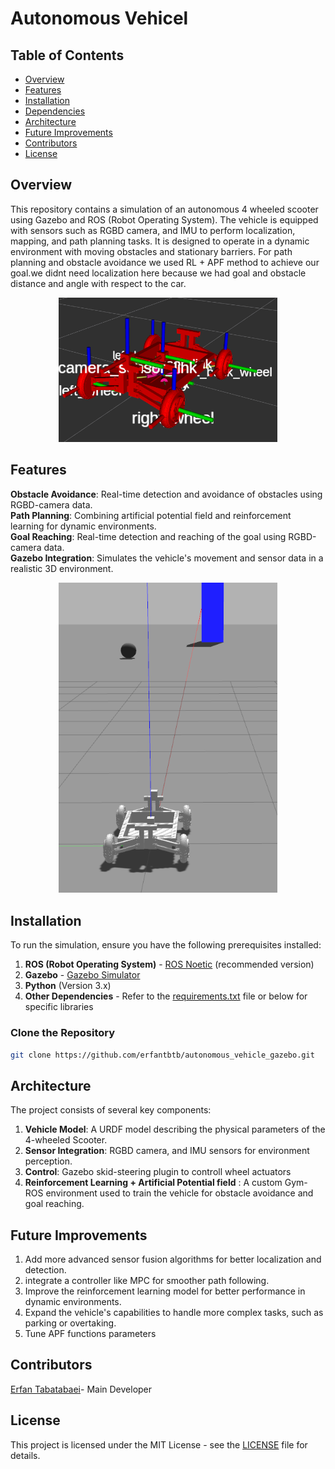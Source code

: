 # Autonomous Vehicel 

## Table of Contents
- [Overview](#overview)
- [Features](#features)
- [Installation](#installation)
- [Dependencies](#dependencies)
- [Architecture](#architecture)
- [Future Improvements](#future-improvements)
- [Contributors](#contributors)
- [License](#license)

## Overview 
This repository contains a simulation of an autonomous 4 wheeled scooter using Gazebo and ROS (Robot Operating System). The vehicle is equipped with sensors such as RGBD camera, and IMU to perform localization, mapping, and path planning tasks. It is designed to operate in a dynamic environment with moving obstacles and stationary barriers.
For path planning and obstacle avoidance we used RL + APF method to achieve our goal.we didnt need localization here because we had goal and obstacle distance and angle with respect to the car.

<p align="center">
  <img src="https://github.com/erfantbtb/autonomous_vehicle_gazebo/blob/main/images_readme/Screenshot from 2024-09-27 17-53-20.png" width="350" title="Scooter">
</p>

## Features 
**Obstacle Avoidance**: Real-time detection and avoidance of obstacles using RGBD-camera data.   
**Path Planning**: Combining artificial potential field and  reinforcement learning for dynamic environments.  
**Goal Reaching**: Real-time detection and reaching of the goal using RGBD-camera data.  
**Gazebo Integration**: Simulates the vehicle's movement and sensor data in a realistic 3D environment.  
<p align="center">
  <img src="https://github.com/erfantbtb/autonomous_vehicle_gazebo/blob/main/images_readme/gazebo.png" width="350" title="Scooter">
</p>

## Installation 
To run the simulation, ensure you have the following prerequisites installed:

1. **ROS (Robot Operating System)** - [ROS Noetic](http://wiki.ros.org/noetic/Installation) (recommended version)
2. **Gazebo** - [Gazebo Simulator](http://gazebosim.org/tutorials?tut=install_ubuntu&cat=install)
3. **Python** (Version 3.x)
4. **Other Dependencies** - Refer to the [requirements.txt](./requirements.txt) file or below for specific libraries

### Clone the Repository
```bash
git clone https://github.com/erfantbtb/autonomous_vehicle_gazebo.git
``` 

## Architecture
The project consists of several key components:
1. **Vehicle Model**: A URDF model describing the physical parameters of the 4-wheeled Scooter.
2. **Sensor Integration**: RGBD camera, and IMU sensors for environment perception.
3. **Control**: Gazebo skid-steering plugin to controll wheel actuators
4. **Reinforcement Learning + Artificial Potential field** : A custom Gym-ROS environment used to train the vehicle for obstacle avoidance and goal reaching.

## Future Improvements
1. Add more advanced sensor fusion algorithms for better localization and detection.
2. integrate a controller like MPC for smoother path following.
3. Improve the reinforcement learning model for better performance in dynamic environments.
4. Expand the vehicle's capabilities to handle more complex tasks, such as parking or overtaking.
5. Tune APF functions parameters 

## Contributors
[Erfan Tabatabaei](https://github.com/erfantbtb)- Main Developer

## License
This project is licensed under the MIT License - see the [LICENSE](https://github.com/erfantbtb/autonomous_vehicle_gazebo/blob/main/LICENSE) file for details.

